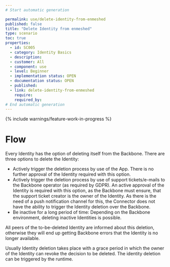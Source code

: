 ```yaml
---
# Start automatic generation

permalink: use/delete-identity-from-enmeshed
published: false
title: "Delete Identity from enmeshed"
type: scenario
toc: true
properties:
  - id: SC005
  - category: Identity Basics
  - description:
  - customer: All
  - component: use
  - level: Beginner
  - implementation status: OPEN
  - documentation status: OPEN
  - published:
  - link: delete-identity-from-enmeshed
    require:
    required_by:
# End automatic generation
---
```


{% include warnings/feature-work-in-progress %}

# Flow

Every Identity has the option of deleting itself from the Backbone. There are three options to delete the Identity:

- Actively trigger the deletion process by use of the App. There is no further approval of the Identity required with this option.
- Actively trigger the deletion process by use of support tickets/e-mails to the Backbone operator (as required by GDPR). An active approval of the Identity is required with this option, as the Backbone must ensure, that the support ticket creator is the owner of the Identity. As there is the need of a push notification channel for this, the Connector does not have the ability to trigger the Identity deletion over the Backbone.
- Be inactive for a long period of time: Depending on the Backbone environment, deleting inactive Identities is possible.

All peers of the to-be-deleted Identity are informed about this deletion, otherwise they will end up getting Backbone errors that the Identity is no longer available.

Usually Identity deletion takes place with a grace period in which the owner of the Identity can revoke the decision to be deleted. The identity deletion can be triggered by the runtime.

